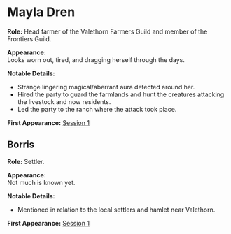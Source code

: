 # Mayla Dren

**Role:** Head farmer of the Valethorn Farmers Guild and member of the Frontiers Guild.

**Appearance:**  
Looks worn out, tired, and dragging herself through the days.

**Notable Details:**  
- Strange lingering magical/aberrant aura detected around her.
- Hired the party to guard the farmlands and hunt the creatures attacking the livestock and now residents.
- Led the party to the ranch where the attack took place.

**First Appearance:** [Session 1](../campaigns/session-1.md)

## Borris

**Role:** Settler.

**Appearance:**  
Not much is known yet.

**Notable Details:**  
- Mentioned in relation to the local settlers and hamlet near Valethorn.

**First Appearance:** [Session 1](../campaigns/session-1.md)